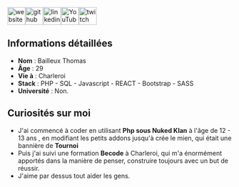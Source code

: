 <!--
**BailleuxThomas/BailleuxThomas** is a ✨ _special_ ✨ repository because its `README.md` (this file) appears on your GitHub profile.

Here are some ideas to get you started:
👋
- 🔭 I’m currently working on ...
- 🌱 I’m currently learning ...
- 👯 I’m looking to collaborate on ...
- 🤔 I’m looking for help with ...
- 💬 Ask me about ...
- 📫 How to reach me: ...
- 😄 Pronouns: ...
- ⚡ Fun fact: ...
-->




[<img src='https://cdn.jsdelivr.net/npm/simple-icons@3.0.1/icons/icloud.svg' alt='website' height='40'>](https://bailleuxthomas.com/)[<img src='https://cdn.jsdelivr.net/npm/simple-icons@3.0.1/icons/github.svg' alt='github' height='40'>](https://github.com/BailleuxThomas)[<img src='https://cdn.jsdelivr.net/npm/simple-icons@3.0.1/icons/linkedin.svg' alt='linkedin' height='40'>](https://www.linkedin.com/in/bailleuxthomas-dev//)[<img src='https://cdn.jsdelivr.net/npm/simple-icons@3.0.1/icons/youtube.svg' alt='YouTube' height='40'>](https://www.youtube.com/channel/UC9svLtoyHW2fvFNHMPVXMtQ)[<img src='https://cdn.jsdelivr.net/npm/simple-icons@3.0.1/icons/twitch.svg' alt='twitch' height='40'>](https://www.twitch.tv/leroidelatouf)  

##  Informations détaillées

*  **Nom** : Bailleux Thomas
*  **Âge** : 29
*  **Vie à** : Charleroi
*  **Stack** : PHP - SQL - Javascript - REACT - Bootstrap - SASS 
*  **Université** : Non.

##  Curiosités sur moi
* J'ai commencé à coder en utilisant **Php sous Nuked Klan** à l'âge de 12 - 13 ans , en modifiant les petits addons jusqu'à crée le mien, qui était une bannière de **Tournoi** 
* Puis j'ai suivi une formation **Becode** à Charleroi, qui m'a énormément apportés dans la manière de penser, construire toujours avec un but de réussir.
* J'aime par dessus tout aider les gens.










